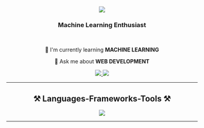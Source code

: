 
<h1 align="center">
  <img src="https://readme-typing-svg.herokuapp.com/?font=Righteous&size=35&center=true&vCenter=true&width=500&height=70&duration=4000&lines=Hi+There!+👋;I'm+Ashmeet%20Kaur!;" />
</h1>
<h3 align="center">Machine Learning Enthusiast</h3>
<br/>
<div align="center">
 

 
 🌱 I'm currently learning **MACHINE LEARNING**

💬 Ask me about **WEB DEVELOPMENT**
 </div>
 
<div align="center"> 
  <a href="mailto:ash852001@gmail.com">
    <img src="https://img.shields.io/badge/Gmail-333333?style=for-the-badge&logo=gmail&logoColor=red" />
  </a>
  <a href="https://www.linkedin.com/in/ashmeet-kaur-3a2093252/" target="_blank">
    <img src="https://img.shields.io/badge/LinkedIn-0077B5?style=for-the-badge&logo=linkedin&logoColor=white" target="_blank" />
  </a>
 
</div>
 <hr/>
 
<h2 align="center">⚒️ Languages-Frameworks-Tools ⚒️</h2>
<div align="center">
    <img src="https://skillicons.dev/icons?i=javascript,cpp,python,react,git,vscode" />
</div>
<hr/>



